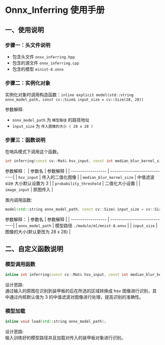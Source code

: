 # Onnx_Inferring 使用手册
## 一、使用说明
### 步骤一：头文件说明

- 包含头文件 `onxx_inferring.hpp`
- 包含的源文件 `onnx_inferring.cpp`
- 包含的模型 `minist-8.onnx`
### 步骤二：实例化对象
实例化对象时调用构造函数：`inline explicit model(std::string onnx_model_path, const cv::Size& input_size = cv::Size(28, 28))`

参数解释:
- `onnx_model_path` 为 `模型路径` 的路径地址
- `input_size` 为 `传入图像的大小 ( 28 x 28 )`
### 步骤三：函数说明
在哨兵模式下调用这个函数。
```cpp
int inferring(const cv::Mat& hsv_input, const int median_blur_kernel_size = 3, float probability_threshold = 0, cv::Mat image_input = cv::Mat::zeros(cv::Size(255, 0), CV_8UC3));
```
参数解释：
|      参数名         |           参数解释             |
| ------------------ | -----------------------------|
| `hsv_input`         | 传入的二值化图像  |
| `median_blur_kernel_size`    | 中值滤波 size 大小默认设置为 3          |
| `probability_threshold`    | 二值化大小设置          |
| `image_input`    | 原图传入     |

类内调用函数:
```cpp
model(std::string onnx_model_path, const cv::Size& input_size = cv::Size(28, 28));  // 初始化构造函数加载模型
```
参数解释：
|      参数名         |           参数解释             |
| ------------------ | -----------------------------|
| `onnx_model_path`         | 模型路径 `./module/ml/mnist-8.onnx`   |
| `input_size`    | 图像的大小(默认更改为 28 x 28)              |
## 二、自定义函数说明
### 模型调用函数
```cpp
inline int inferring(const cv::Mat& hsv_input, const int median_blur_kernel_size = 3, float probability_threshold = 0, cv::Mat image_input = cv::Mat::zeros(cv::Size(255, 0), CV_8UC3));
```
设计思路:  
通过输入的原图在识别到装甲板的后在所选的区域转换成 hsv 图像进行识别，其中通过内核默认值为 3 的中值滤波对图像进行处理，提高识别的准确性。

### 模型加载
```cpp
inline void load(std::string onnx_model_path);
```
设计思路:  
输入训练好的模型路径并且加载对传入的装甲板对象进行识别。